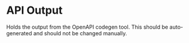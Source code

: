 # API Output

Holds the output from the OpenAPI codegen tool. This should
be auto-generated and should not be changed manually.